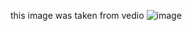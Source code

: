 this image was taken from vedio
![image](https://user-images.githubusercontent.com/94284023/142195295-11125f96-d2ad-4291-917c-13cdb0a21afb.png)
